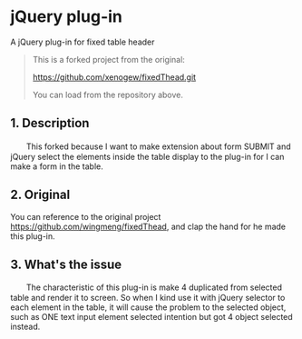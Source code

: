 # jQuery plug-in
A jQuery plug-in for fixed table header

> This is a forked project from the original:
>
> https://github.com/xenogew/fixedThead.git
>
> You can load from the repository above.


## 1. Description

　　This forked because I want to make extension about form SUBMIT and jQuery select the elements inside the table display to the plug-in for I can make a form in the table.


## 2. Original

  You can reference to the original project https://github.com/wingmeng/fixedThead, and clap the hand for he made this plug-in.

## 3. What's the issue

　　The characteristic of this plug-in is make 4 duplicated from selected table and render it to screen. So when I kind use it with jQuery selector to each element in the table,
  it will cause the problem to the selected object, such as ONE text input element selected intention but got 4 object selected instead.
